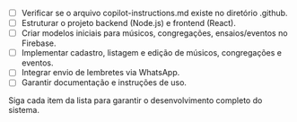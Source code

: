 - [ ] Verificar se o arquivo copilot-instructions.md existe no diretório .github.
- [ ] Estruturar o projeto backend (Node.js) e frontend (React).
- [ ] Criar modelos iniciais para músicos, congregações, ensaios/eventos no Firebase.
- [ ] Implementar cadastro, listagem e edição de músicos, congregações e eventos.
- [ ] Integrar envio de lembretes via WhatsApp.
- [ ] Garantir documentação e instruções de uso.

Siga cada item da lista para garantir o desenvolvimento completo do sistema.
